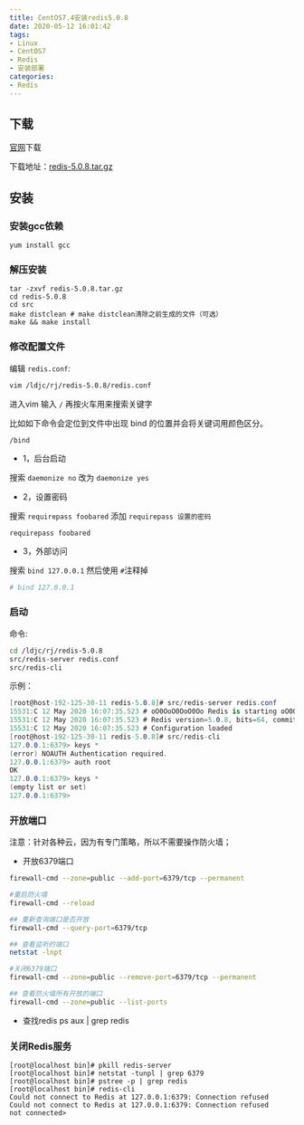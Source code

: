 ```yaml
---
title: CentOS7.4安装redis5.0.8
date: 2020-05-12 16:01:42
tags:
- Linux
- CentOS7
- Redis
- 安装部署
categories:
- Redis
---
```


## 下载

[官网](https://redis.io/ "官网")下载

下载地址：[redis-5.0.8.tar.gz](http://download.redis.io/releases/redis-5.0.8.tar.gz)

## 安装

### 安装gcc依赖

````linux
yum install gcc
````

### 解压安装

````linux
tar -zxvf redis-5.0.8.tar.gz
cd redis-5.0.8
cd src
make distclean # make distclean清除之前生成的文件（可选）
make && make install
````

### 修改配置文件

编辑 `redis.conf`:

```sh
vim /ldjc/rj/redis-5.0.8/redis.conf
```

进入vim 输入 `/` 再按火车用来搜索关键字

比如如下命令会定位到文件中出现 bind 的位置并会将关键词用颜色区分。

`/bind`

* 1，后台启动

搜索 `daemonize no` 改为 `daemonize yes`

* 2，设置密码

搜索 `requirepass foobared` 添加 `requirepass 设置的密码`

`requirepass foobared`

* 3，外部访问

搜索 `bind 127.0.0.1` 然后使用 `#`注释掉

```sh
# bind 127.0.0.1
```

### 启动

命令:

```sh
cd /ldjc/rj/redis-5.0.8
src/redis-server redis.conf
src/redis-cli
```

示例：

```cs
[root@host-192-125-30-11 redis-5.0.8]# src/redis-server redis.conf
15531:C 12 May 2020 16:07:35.523 # oO0OoO0OoO0Oo Redis is starting oO0OoO0OoO0Oo
15531:C 12 May 2020 16:07:35.523 # Redis version=5.0.8, bits=64, commit=00000000, modified=0, pid=15531, just started
15531:C 12 May 2020 16:07:35.523 # Configuration loaded
[root@host-192-125-30-11 redis-5.0.8]# src/redis-cli
127.0.0.1:6379> keys *
(error) NOAUTH Authentication required.
127.0.0.1:6379> auth root
OK
127.0.0.1:6379> keys *
(empty list or set)
127.0.0.1:6379> 
```

### 开放端口

注意：针对各种云，因为有专门策略，所以不需要操作防火墙；

* 开放6379端口

```sh
firewall-cmd --zone=public --add-port=6379/tcp --permanent

#重启防火墙
firewall-cmd --reload

## 重新查询端口是否开放
firewall-cmd --query-port=6379/tcp

## 查看监听的端口
netstat -lnpt

#关闭6379端口
firewall-cmd --zone=public --remove-port=6379/tcp --permanent  

## 查看防火墙所有开放的端口
firewall-cmd --zone=public --list-ports
```

* 查找redis
ps aux | grep redis

### 关闭Redis服务

```linux
[root@localhost bin]# pkill redis-server
[root@localhost bin]# netstat -tunpl | grep 6379
[root@localhost bin]# pstree -p | grep redis
[root@localhost bin]# redis-cli
Could not connect to Redis at 127.0.0.1:6379: Connection refused
Could not connect to Redis at 127.0.0.1:6379: Connection refused
not connected>
```